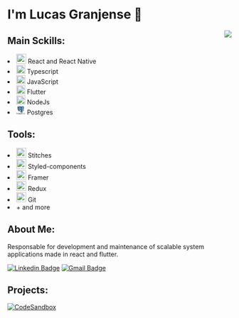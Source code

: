 <h1 align="leaft"> I'm Lucas Granjense 👋</h2><img align="right"src="https://i.pinimg.com/originals/ca/f7/95/caf7956e99ae518a2c70ec8d7d110089.gif"/>

<h2 align="leaft"> Main Sckills: </h2>
   <li>
        <img
          src="https://upload.wikimedia.org/wikipedia/commons/thumb/a/a7/React-icon.svg/512px-React-icon.svg.png"
          width="22"
          height="22"
        />
        React and React Native
      </li>
     <li>
        <img
          src="https://upload.wikimedia.org/wikipedia/commons/4/4c/Typescript_logo_2020.svg"
          width="20"
          height="20"
        />
        Typescript
      </li>
        <li>
        <img
          src="https://cdn.iconscout.com/icon/free/png-256/javascript-2752148-2284965.png"
          width="20"
          height="20"
        />
        JavaScript
      </li>
              <li>
        <img
          src="https://user-images.githubusercontent.com/51419598/152648731-567997ec-ac1c-4a9c-a816-a1fb1882abbe.png"
          width="20"
          height="20"
        />
        Flutter
      </li>
    <li>
        <img
          src="https://cdn.icon-icons.com/icons2/2415/PNG/512/nodejs_plain_logo_icon_146409.png"
          width="20"
          height="20"
        />
        NodeJs
      </li>
    <li>
        <img
          src="https://raw.githubusercontent.com/devicons/devicon/master/icons/postgresql/postgresql-original-wordmark.svg"
          width="20"
          height="20"
        />
        Postgres
      </li>

<h2 align="leaft">Tools:</h3>
<li>
        <img
          src="https://bestofjs.org/logos/stitches.svg"
          width="22"
          height="22"
        />
        Stitches
      </li>
   <li>
        <img
          src="https://miro.medium.com/max/960/1*Iohnw2aOQ5EBghVoqKA7VA.png"
          width="22"
          height="22"
        />
        Styled-components
      </li>
      <li>
     <img
          src="https://user-images.githubusercontent.com/38039349/60953119-d3c6f300-a2fc-11e9-9596-4978e5d52180.png"
          width="22"
          height="22"
        />
        Framer
      </li>
       <li>
        <img
          src="https://d33wubrfki0l68.cloudfront.net/0834d0215db51e91525a25acf97433051f280f2f/c30f5/img/redux.svg"
          width="22"
          height="22"
        />
        Redux
      </li>
         <li>
        <img
          src="https://git-scm.com/images/logos/downloads/Git-Icon-1788C.png"
          width="22"
          height="22"
        />
        Git
      </li>
        <li>
        + and more
      </li>
 <h2>About Me:</h2>
Responsable for development and maintenance of scalable system applications made in react and flutter.

[![Linkedin Badge](https://img.shields.io/badge/-Lucas%20Granjense-996dff?style=flatsquare&logo=Linkedin&logoColor=white&link=https://www.linkedin.com/in/lucas-granjense-5869811b8/)](https://www.linkedin.com/in/lucas-granjense-5869811b8/) [![Gmail Badge](https://img.shields.io/badge/-23.lucasdoliveira@gmail.com-996dff?style=flat-square&logo=Gmail&logoColor=white&link=mailto:lorison.gilles@gmail.com)](mailto:https://img.shields.io/badge/-23.lucasdoliveira@gmail.com-c14438?style=flat-square&logo=Gmail&logoColor=white&link=mailto:lorison.gilles@gmail.com)

<h2>Projects:</h2>

[![CodeSandbox](https://img.shields.io/badge/LOCKED-040404?style=for-the-badge&logo=codesandbox&logoColor=DBDBDB)](https://0cyx8e.sse.codesandbox.io/)
